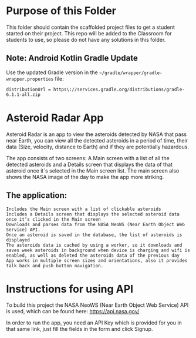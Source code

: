 # Purpose of this Folder

This folder should contain the scaffolded project files to get a student started on their project. This repo will be added to the Classroom for students to use, so please do not have any solutions in this folder.

## Note: Android Kotlin Gradle Update
Use the updated Gradle version in the `~/gradle/wrapper/gradle-wrapper.properties` file:
```
distributionUrl = https\://services.gradle.org/distributions/gradle-6.1.1-all.zip
```

# Asteroid Radar App

Asteroid Radar is an app to view the asteroids detected by NASA that pass near Earth, you can view all the detected asteroids in a period of time, their data (Size, velocity, distance to Earth) and if they are potentially hazardous.

The app consists of two screens: A Main screen with a list of all the detected asteroids and a Details screen that displays the data of that asteroid once it´s selected in the Main screen list. The main screen also shows the NASA image of the day to make the app more striking.

## The application:

    Includes the Main screen with a list of clickable asteroids
    Includes a Details screen that displays the selected asteroid data once it’s clicked in the Main screen
    Downloads and parses data from the NASA NeoWS (Near Earth Object Web Service) API.
    Once an asteroid is saved in the database, the list of asteroids is displayed
    The asteroids data is cached by using a worker, so it downloads and saves week asteroids in background when device is charging and wifi is enabled, as well as deleted the asteroids data of the previous day
    App works in multiple screen sizes and orientations, also it provides talk back and push button navigation.

# Instructions for using API

To build this project the NASA NeoWS (Near Earth Object Web Service) API is used, which can be found here: https://api.nasa.gov/

In order to run the app, you need an API Key which is provided for you in that same link, just fill the fields in the form and click Signup.

